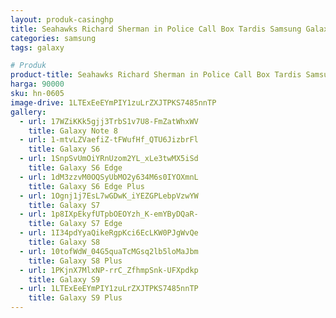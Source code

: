 ```yaml
---
layout: produk-casinghp
title: Seahawks Richard Sherman in Police Call Box Tardis Samsung Galaxy S9 Plus Case
categories: samsung
tags: galaxy

# Produk
product-title: Seahawks Richard Sherman in Police Call Box Tardis Samsung Galaxy S9 Plus Case
harga: 90000
sku: hn-0605
image-drive: 1LTExEeEYmPIY1zuLrZXJTPKS7485nnTP
gallery:
  - url: 17WZiKKk5gjj3TrbS1v7U8-FmZatWhxWV
    title: Galaxy Note 8
  - url: 1-mtvLZVaefiZ-tFWufHf_QTU6JizbrFl
    title: Galaxy S6
  - url: 1SnpSvUmOiYRnUzom2YL_xLe3twMX5iSd
    title: Galaxy S6 Edge
  - url: 1dM3zzvM0OQSyUbMO2y634M6s0IYOXmnL
    title: Galaxy S6 Edge Plus
  - url: 1Ognj1j7EsL7wGDwK_iYEZGPLebpVzwYW
    title: Galaxy S7
  - url: 1p8IXpEkyfUTpbOEOYzh_K-emYByDQaR-
    title: Galaxy S7 Edge
  - url: 1I34pdYyaQikeRgpKci6EcLKW0PJgWvQe
    title: Galaxy S8
  - url: 10tofWdW_04G5quaTcMGsq2lb5loMaJbm
    title: Galaxy S8 Plus
  - url: 1PKjnX7MlxNP-rrC_ZfhmpSnk-UFXpdkp
    title: Galaxy S9
  - url: 1LTExEeEYmPIY1zuLrZXJTPKS7485nnTP
    title: Galaxy S9 Plus
---
```

